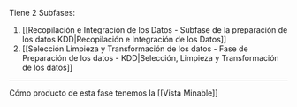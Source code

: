 Tiene 2 Subfases:
1. [[Recopilación e Integración de los Datos - Subfase de la preparación de los datos KDD|Recopilación e Integración de los Datos]] 
2. [[Selección Limpieza y Transformación de los datos - Fase de Preparación de los datos - KDD|Selección, Limpieza y Transformación de los datos]] 
***
Cómo producto de esta fase tenemos la [[Vista Minable]] 